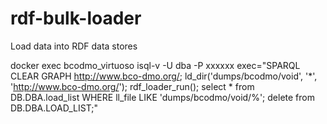 # rdf-bulk-loader
Load data into RDF data stores

docker exec bcodmo_virtuoso isql-v -U dba -P xxxxxx exec="SPARQL CLEAR GRAPH <http://www.bco-dmo.org/>; ld_dir('dumps/bcodmo/void', '*', 'http://www.bco-dmo.org/'); rdf_loader_run(); select * from DB.DBA.load_list WHERE ll_file LIKE 'dumps/bcodmo/void/%'; delete from DB.DBA.LOAD_LIST;"
